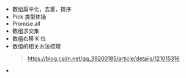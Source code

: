 - 数组扁平化，去重，排序
- Pick 类型体操
- Promise.all
- 数组求交集
- 数组右移 K 位
- 数组的相关方法梳理
  > https://blog.csdn.net/qq_39200185/article/details/121015316
-

